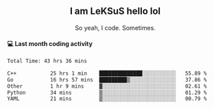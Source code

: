 <h2 align="center">I am LeKSuS hello lol</h2>
<p align="center">So yeah, I code. Sometimes.</p>

#### :computer: Last month coding activity
<!--START_SECTION:waka-->

```txt
Total Time: 43 hrs 36 mins

C++           25 hrs 1 min    ██████████████░░░░░░░░░░░   55.89 %
Go            16 hrs 57 mins  █████████▒░░░░░░░░░░░░░░░   37.86 %
Other         1 hr 9 mins     ▓░░░░░░░░░░░░░░░░░░░░░░░░   02.61 %
Python        34 mins         ▒░░░░░░░░░░░░░░░░░░░░░░░░   01.29 %
YAML          21 mins         ▒░░░░░░░░░░░░░░░░░░░░░░░░   00.79 %
```

<!--END_SECTION:waka-->
